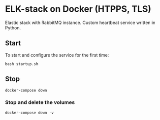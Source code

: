 # ELK-stack on Docker (HTPPS, TLS)
Elastic stack with RabbitMQ instance. Custom heartbeat service written in Python.

## Start
To start and configure the service for the first time:
```
bash startup.sh
```
## Stop
```
docker-compose down
```
### Stop and delete the volumes
```
docker-compose down -v
```
